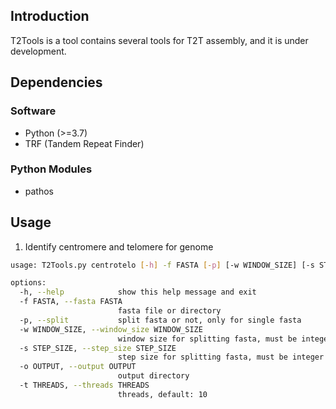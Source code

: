 ## Introduction
T2Tools is a tool contains several tools for T2T assembly, and it is under development.

## Dependencies
### Software
* Python (>=3.7)
* TRF (Tandem Repeat Finder)
### Python Modules
* pathos

## Usage

1. Identify centromere and telomere for genome
```bash
usage: T2Tools.py centrotelo [-h] -f FASTA [-p] [-w WINDOW_SIZE] [-s STEP_SIZE] -o OUTPUT [-t THREADS]

options:
  -h, --help            show this help message and exit
  -f FASTA, --fasta FASTA
                        fasta file or directory
  -p, --split           split fasta or not, only for single fasta
  -w WINDOW_SIZE, --window_size WINDOW_SIZE
                        window size for splitting fasta, must be integer or scientific notation, like: 10000, 1e4
  -s STEP_SIZE, --step_size STEP_SIZE
                        step size for splitting fasta, must be integer or scientific notation, like: 10000, 1e4
  -o OUTPUT, --output OUTPUT
                        output directory
  -t THREADS, --threads THREADS
                        threads, default: 10

```
